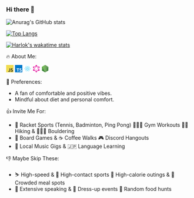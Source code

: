 ### Hi there 👋

![Anurag's GitHub stats](https://github-readme-stats.vercel.app/api?username=anuraghazra&show_icons=true&theme=dracula)

[![Top Langs](https://github-readme-stats.vercel.app/api/top-langs/?username=GroovyGG)](https://github.com/anuraghazra/github-readme-stats&hide=javascript,html)

[![Harlok's wakatime stats](https://github-readme-stats.vercel.app/api/wakatime?username=GroovyGG)](https://github.com/anuraghazra/github-readme-stats)

🔥 About Me:

<code><img height="20" alt="javascript" src="https://raw.githubusercontent.com/github/explore/80688e429a7d4ef2fca1e82350fe8e3517d3494d/topics/javascript/javascript.png"></code>
<code><img height="20" alt="typescript" src="https://raw.githubusercontent.com/github/explore/80688e429a7d4ef2fca1e82350fe8e3517d3494d/topics/typescript/typescript.png"></code>
<code><img height="20" alt="react" src="https://raw.githubusercontent.com/github/explore/80688e429a7d4ef2fca1e82350fe8e3517d3494d/topics/react/react.png"></code>
<code><img height="20" alt="graphql" src="https://raw.githubusercontent.com/github/explore/5c058a388828bb5fde0bcafd4bc867b5bb3f26f3/topics/graphql/graphql.png"></code>
<code><img height="20" alt="nodejs" src="https://raw.githubusercontent.com/github/explore/80688e429a7d4ef2fca1e82350fe8e3517d3494d/topics/nodejs/nodejs.png"></code>

🥗 Preferences:

- A fan of comfortable and positive vibes.
- Mindful about diet and personal comfort.

👍 Invite Me For:

- 🏸 Racket Sports (Tennis, Badminton, Ping Pong) 🏋🏽‍♀️ Gym Workouts 🚶‍♀️ Hiking & 🧗🏽‍♀️ Bouldering
- 🎲 Board Games & ☕ Coffee Walks  🎮 Discord Hangouts
- 🎸 Local Music Gigs & 🇯🇵 Language Learning

👎 Maybe Skip These:

- ⛷️ High-speed & 🏈 High-contact sports 🍰 High-calorie outings & 🍔 Crowded meal spots
- 🎤 Extensive speaking & 🎩 Dress-up events 🍜 Random food hunts


<!--
**GroovyGG/GroovyGG** is a ✨ _special_ ✨ repository because its `README.md` (this file) appears on your GitHub profile.


-->

